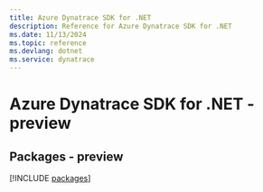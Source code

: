 ```yaml
---
title: Azure Dynatrace SDK for .NET
description: Reference for Azure Dynatrace SDK for .NET
ms.date: 11/13/2024
ms.topic: reference
ms.devlang: dotnet
ms.service: dynatrace
---
```

# Azure Dynatrace SDK for .NET - preview
## Packages - preview
[!INCLUDE [packages](dynatrace-index.md)]